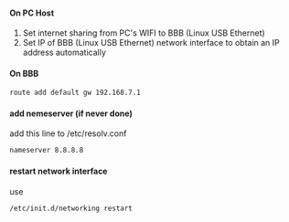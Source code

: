 #### On PC Host
   1. Set internet sharing from PC's WIFI to BBB (Linux USB Ethernet)
   2. Set IP of BBB (Linux USB Ethernet) network interface to obtain an IP address automatically

#### On BBB
```sh
route add default gw 192.168.7.1
```

#### add nemeserver (if never done)
add this line to /etc/resolv.conf 
```sh
nameserver 8.8.8.8 
```

#### restart network interface
use
```sh
/etc/init.d/networking restart
```
